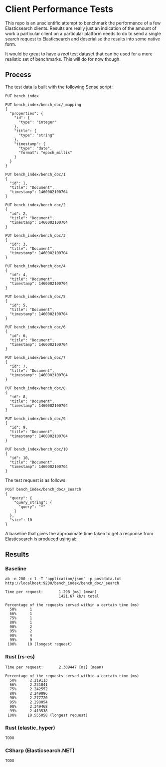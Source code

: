 # Client Performance Tests

This repo is an unscientific attempt to benchmark the performance of a few Elasticsearch clients.
Results are really just an indication of the amount of work a particular client on a particular
platform needs to do to send a single search request to Elasticsearch and deserialise the results
into some native form.

It would be great to have a _real_ test dataset that can be used for a more realistic set of
benchmarks. This will do for now though.

## Process

The test data is built with the following Sense script:

```
PUT bench_index

PUT bench_index/bench_doc/_mapping
{
  "properties": {
    "id": {
      "type": "integer"
    },
    "title": {
      "type": "string"
    },
    "timestamp": {
      "type": "date",
      "format": "epoch_millis"
    }
  }
}

PUT bench_index/bench_doc/1
{
  "id": 1,
  "title": "Document",
  "timestamp": 1460002100704
}

PUT bench_index/bench_doc/2
{
  "id": 2,
  "title": "Document",
  "timestamp": 1460002100704
}

PUT bench_index/bench_doc/3
{
  "id": 3,
  "title": "Document",
  "timestamp": 1460002100704
}

PUT bench_index/bench_doc/4
{
  "id": 4,
  "title": "Document",
  "timestamp": 1460002100704
}

PUT bench_index/bench_doc/5
{
  "id": 5,
  "title": "Document",
  "timestamp": 1460002100704
}

PUT bench_index/bench_doc/6
{
  "id": 6,
  "title": "Document",
  "timestamp": 1460002100704
}

PUT bench_index/bench_doc/7
{
  "id": 7,
  "title": "Document",
  "timestamp": 1460002100704
}

PUT bench_index/bench_doc/8
{
  "id": 8,
  "title": "Document",
  "timestamp": 1460002100704
}

PUT bench_index/bench_doc/9
{
  "id": 9,
  "title": "Document",
  "timestamp": 1460002100704
}

PUT bench_index/bench_doc/10
{
  "id": 10,
  "title": "Document",
  "timestamp": 1460002100704
}
```

The test request is as follows:

```
POST bench_index/bench_doc/_search
{
  "query": {
    "query_string": {
      "query": "*"
    }
  },
  "size": 10
}
```

A baseline that gives the approximate time taken to get a response from Elasticsearch is produced
using `ab`:

## Results

### Baseline

```
ab -n 200 -c 1 -T 'application/json' -p postdata.txt http://localhost:9200/bench_index/bench_doc/_search

Time per request:       1.298 [ms] (mean)
                        1421.67 kb/s total

Percentage of the requests served within a certain time (ms)
  50%      1
  66%      1
  75%      1
  80%      1
  90%      2
  95%      2
  98%      4
  99%      9
 100%     10 (longest request)
```

### Rust (rs-es)

```
Time per request:       2.309447 [ms] (mean)

Percentage of the requests served within a certain time (ms)
  50%      2.219113
  66%      2.231041
  75%      2.242552
  80%      2.249886
  90%      2.277720
  95%      2.298054
  98%      2.349468
  99%      2.413538
 100%     18.555058 (longest request)
```

### Rust (elastic_hyper)

```
TODO
```

### CSharp (Elasticsearch.NET)

```
TODO
```

